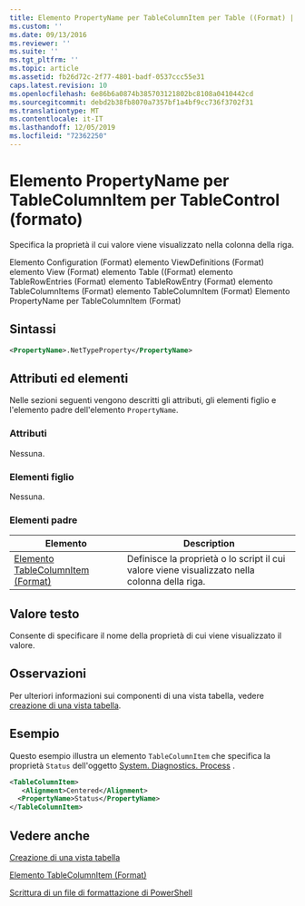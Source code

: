 ```yaml
---
title: Elemento PropertyName per TableColumnItem per Table ((Format) | Microsoft Docs
ms.custom: ''
ms.date: 09/13/2016
ms.reviewer: ''
ms.suite: ''
ms.tgt_pltfrm: ''
ms.topic: article
ms.assetid: fb26d72c-2f77-4801-badf-0537ccc55e31
caps.latest.revision: 10
ms.openlocfilehash: 6e86b6a0874b385703121802bc8108a0410442cd
ms.sourcegitcommit: debd2b38fb8070a7357bf1a4bf9cc736f3702f31
ms.translationtype: MT
ms.contentlocale: it-IT
ms.lasthandoff: 12/05/2019
ms.locfileid: "72362250"
---
```

# <a name="propertyname-element-for-tablecolumnitem-for-tablecontrol-format"></a>Elemento PropertyName per TableColumnItem per TableControl (formato)

Specifica la proprietà il cui valore viene visualizzato nella colonna della riga.

Elemento Configuration (Format) elemento ViewDefinitions (Format) elemento View (Format) elemento Table ((Format) elemento TableRowEntries (Format) elemento TableRowEntry (Format) elemento TableColumnItems (Format) elemento TableColumnItem (Format) Elemento PropertyName per TableColumnItem (Format)

## <a name="syntax"></a>Sintassi

```xml
<PropertyName>.NetTypeProperty</PropertyName>
```

## <a name="attributes-and-elements"></a>Attributi ed elementi

Nelle sezioni seguenti vengono descritti gli attributi, gli elementi figlio e l'elemento padre dell'elemento `PropertyName`.

### <a name="attributes"></a>Attributi

Nessuna.

### <a name="child-elements"></a>Elementi figlio

Nessuna.

### <a name="parent-elements"></a>Elementi padre

|Elemento|Description|
|-------------|-----------------|
|[Elemento TableColumnItem (Format)](./tablecolumnitem-element-for-tablecolumnitems-for-tablecontrol-format.md)|Definisce la proprietà o lo script il cui valore viene visualizzato nella colonna della riga.|

## <a name="text-value"></a>Valore testo

Consente di specificare il nome della proprietà di cui viene visualizzato il valore.

## <a name="remarks"></a>Osservazioni

Per ulteriori informazioni sui componenti di una vista tabella, vedere [creazione di una vista tabella](./creating-a-table-view.md).

## <a name="example"></a>Esempio

Questo esempio illustra un elemento `TableColumnItem` che specifica la proprietà `Status` dell'oggetto [System. Diagnostics. Process](/dotnet/api/System.Diagnostics.Process) .

```xml
<TableColumnItem>
   <Alignment>Centered</Alignment>
  <PropertyName>Status</PropertyName>
</TableColumnItem>

```

## <a name="see-also"></a>Vedere anche

[Creazione di una vista tabella](./creating-a-table-view.md)

[Elemento TableColumnItem (Format)](./tablecolumnitem-element-for-tablecolumnitems-for-tablecontrol-format.md)

[Scrittura di un file di formattazione di PowerShell](./writing-a-powershell-formatting-file.md)
